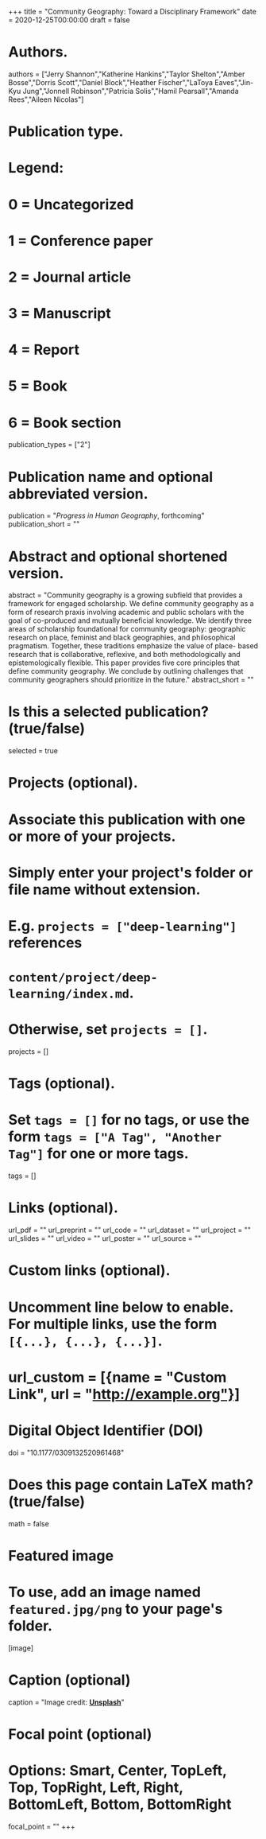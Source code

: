 +++
title = "Community Geography: Toward a Disciplinary Framework"
date = 2020-12-25T00:00:00
draft = false

# Authors.
authors = ["Jerry Shannon","Katherine Hankins","Taylor Shelton","Amber Bosse","Dorris Scott","Daniel Block","Heather Fischer","LaToya Eaves","Jin-Kyu Jung","Jonnell Robinson","Patricia Solis","Hamil Pearsall","Amanda Rees","Aileen Nicolas"]

# Publication type.
# Legend:
# 0 = Uncategorized
# 1 = Conference paper
# 2 = Journal article
# 3 = Manuscript
# 4 = Report
# 5 = Book
# 6 = Book section
publication_types = ["2"]

# Publication name and optional abbreviated version.
publication = "_Progress in Human Geography_, forthcoming"
publication_short = ""

# Abstract and optional shortened version.
abstract = "Community geography is a growing subfield that provides a framework for engaged scholarship. We define community geography as a form of research praxis involving academic and public scholars with the goal of co-produced and mutually beneficial knowledge. We identify three areas of scholarship foundational for community geography: geographic research on place, feminist and black geographies, and philosophical pragmatism. Together, these traditions emphasize the value of place- based research that is collaborative, reflexive, and both methodologically and epistemologically flexible. This paper provides five core principles that define community geography. We conclude by outlining challenges that community geographers should prioritize in the future."
abstract_short = ""

# Is this a selected publication? (true/false)
selected = true

# Projects (optional).
#   Associate this publication with one or more of your projects.
#   Simply enter your project's folder or file name without extension.
#   E.g. `projects = ["deep-learning"]` references 
#   `content/project/deep-learning/index.md`.
#   Otherwise, set `projects = []`.
projects = []

# Tags (optional).
#   Set `tags = []` for no tags, or use the form `tags = ["A Tag", "Another Tag"]` for one or more tags.
tags = []

# Links (optional).
url_pdf = ""
url_preprint = ""
url_code = ""
url_dataset = ""
url_project = ""
url_slides = ""
url_video = ""
url_poster = ""
url_source = ""

# Custom links (optional).
#   Uncomment line below to enable. For multiple links, use the form `[{...}, {...}, {...}]`.
# url_custom = [{name = "Custom Link", url = "http://example.org"}]

# Digital Object Identifier (DOI)
doi = "10.1177/0309132520961468"

# Does this page contain LaTeX math? (true/false)
math = false

# Featured image
# To use, add an image named `featured.jpg/png` to your page's folder. 
[image]
  # Caption (optional)
  caption = "Image credit: [**Unsplash**](https://unsplash.com/photos/pLCdAaMFLTE)"

  # Focal point (optional)
  # Options: Smart, Center, TopLeft, Top, TopRight, Left, Right, BottomLeft, Bottom, BottomRight
  focal_point = ""
+++

